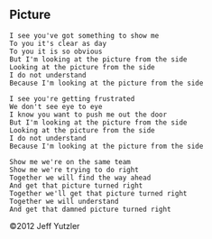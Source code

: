 ## Picture

    I see you've got something to show me
    To you it's clear as day
    To you it is so obvious
    But I'm looking at the picture from the side
    Looking at the picture from the side
    I do not understand
    Because I'm looking at the picture from the side
    
    I see you're getting frustrated
    We don't see eye to eye
    I know you want to push me out the door
    But I'm looking at the picture from the side
    Looking at the picture from the side
    I do not understand
    Because I'm looking at the picture from the side
    
    Show me we're on the same team
    Show me we're trying to do right
    Together we will find the way ahead
    And get that picture turned right
    Together we'll get that picture turned right
    Together we will understand
    And get that damned picture turned right
    
    
©2012 Jeff Yutzler
